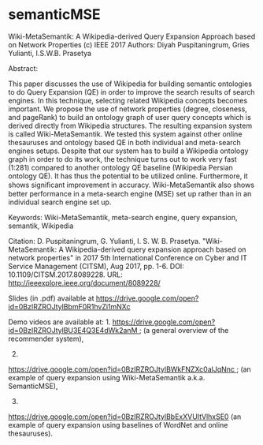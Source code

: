 # semanticMSE


Wiki-MetaSemantik: A Wikipedia-derived Query Expansion Approach based
on Network Properties
(c) IEEE 2017
Authors: Diyah Puspitaningrum, Gries Yulianti, I.S.W.B. Prasetya

Abstract:

This paper discusses the use of Wikipedia for building semantic
ontologies to do Query Expansion (QE) in order to improve the search
results of search engines. In this technique, selecting related
Wikipedia concepts becomes important. We propose the use of network
properties (degree, closeness, and pageRank) to build an ontology
graph of user query concepts which is derived directly from Wikipedia
structures. The resulting expansion system is called
Wiki-MetaSemantik. We tested this system against other online
thesauruses and ontology based QE in both individual and meta-search
engines setups. Despite that our system has to build a Wikipedia
ontology graph in order to do its work, the technique turns out to
work very fast (1:281) compared to another ontology QE baseline
(Wikipedia Persian ontology QE). It has thus the potential to be
utilized online. Furthermore, it shows signiﬁcant improvement in
accuracy. Wiki-MetaSemantik also shows better performance in a
meta-search engine (MSE) set up rather than in an individual search
engine set up.

Keywords: Wiki-MetaSemantik, meta-search engine, query expansion,
semantik, Wikipedia

Citation:
D. Puspitaningrum, G. Yulianti, I. S. W. B. Prasetya.
"Wiki-MetaSemantik: A Wikipedia-derived query expansion approach based
on network properties" in 2017 5th International Conference on Cyber
and IT Service Management (CITSM), Aug 2017, pp. 1-6. DOI:
10.1109/CITSM.2017.8089228. URL:
http://ieeexplore.ieee.org/document/8089228/

Slides (in .pdf) available at
https://drive.google.com/open?id=0BzIRZROJtylBbmF0R1hvZi1mNXc

Demo videos are available at:
1.
https://drive.google.com/open?id=0BzIRZROJtylBU3E4Q3E4dWk2anM ; (a
general overview of the recommender system),

2.
https://drive.google.com/open?id=0BzIRZROJtylBWkFNZXc0alJqNnc ; (an
example of query expansion using Wiki-MetaSemantik a.k.a.
SemanticMSE),

3.
https://drive.google.com/open?id=0BzIRZROJtylBbExXVUItVlhxSE0 (an
example of query expansion using baselines of WordNet and online
thesauruses).
